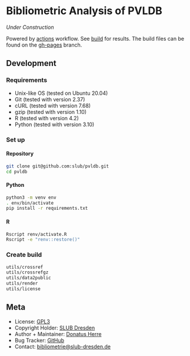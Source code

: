 # Bibliometric Analysis of PVLDB

*Under Construction*

Powered by [actions](https://github.com/slub/pvldb/actions) workflow. See [build](https://slub.github.io/pvldb/) for results. The build files can be found on the [gh-pages](https://github.com/slub/pvldb/tree/gh-pages) branch.

## Development

### Requirements

- Unix-like OS (tested on Ubuntu 20.04)
- Git (tested with version 2.37)
- cURL (tested with version 7.68)
- gzip (tested with version 1.10)
- R (tested with version 4.2)
- Python (tested with version 3.10)

### Set up

#### Repository

```sh
git clone git@github.com:slub/pvldb.git
cd pvldb
```

#### Python

```sh
python3 -m venv env
. env/bin/activate
pip install -r requirements.txt
```

#### R

```sh
Rscript renv/activate.R
Rscript -e "renv::restore()"
```

### Create build

```sh
utils/crossref
utils/crossrefgz
utils/data2public
utils/render
utils/license
```

## Meta

- License: [GPL3](./LICENSE)
- Copyright Holder: [SLUB Dresden](https://www.slub-dresden.de)
- Author + Maintainer: [Donatus Herre](https://orcid.org/0000-0003-4335-2535)
- Bug Tracker: [GitHub](https://github.com/slub/pvldb/issues)
- Contact: [bibliometrie@slub-dresden.de](mailto:bibliometrie@slub-dresden.de)

